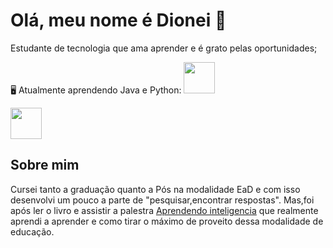 # Olá, meu nome é Dionei 👋
  Estudante de tecnologia que ama aprender e é grato pelas oportunidades;
 
  🖥️ Atualmente aprendendo Java e Python: <img width='50' heigth='50' src="https://cdn.jsdelivr.net/gh/devicons/devicon/icons/java/java-original.svg" />   
 
 <img width='50' heigth='50' src="https://cdn.jsdelivr.net/gh/devicons/devicon/icons/python/python-original.svg" />
 
 ## Sobre mim
Cursei tanto a graduação quanto a Pós na modalidade EaD e com isso desenvolvi um pouco a parte de "pesquisar,encontrar respostas".
 Mas,foi após ler o livro e assistir a palestra [Aprendendo inteligencia](https://www.youtube.com/watch?v=RlSCoYwnxr4) que realmente aprendi a aprender e como tirar o máximo  de proveito dessa modalidade de educação.
 

            
          
           
          
          
          

